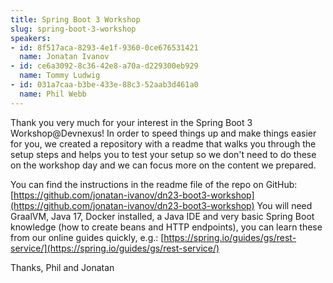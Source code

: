 ```yaml
---
title: Spring Boot 3 Workshop
slug: spring-boot-3-workshop
speakers:
- id: 8f517aca-8293-4e1f-9360-0ce676531421
  name: Jonatan Ivanov
- id: ce6a3092-8c36-42e8-a70a-d229300eb929
  name: Tommy Ludwig
- id: 031a7caa-b3be-433e-88c3-52aab3d461a0
  name: Phil Webb
---
```

Thank you very much for your interest in the Spring Boot 3 Workshop@Devnexus! In order to speed things up and make things easier for you, we created a repository with a readme that walks you through the setup steps and helps you to test your setup so we don't need to do these on the workshop day and we can focus more on the content we prepared.

You can find the instructions in the readme file of the repo on GitHub: [https://github.com/jonatan-ivanov/dn23-boot3-workshop](https://github.com/jonatan-ivanov/dn23-boot3-workshop)
You will need GraalVM, Java 17, Docker installed, a Java IDE and very basic Spring Boot knowledge (how to create beans and HTTP endpoints), you can learn these from our online guides quickly, e.g.: [https://spring.io/guides/gs/rest-service/](https://spring.io/guides/gs/rest-service/)

Thanks,
Phil and Jonatan